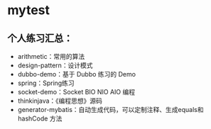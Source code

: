 # mytest

## 个人练习汇总：
* arithmetic：常用的算法
* design-pattern：设计模式 
* dubbo-demo：基于 Dubbo 练习的 Demo
* spring：Spring练习
* socket-demo：Socket BIO NIO AIO 编程
* thinkinjava：《编程思想》源码
* generator-mybatis：自动生成代码，可以定制注释、生成equals和hashCode 方法
